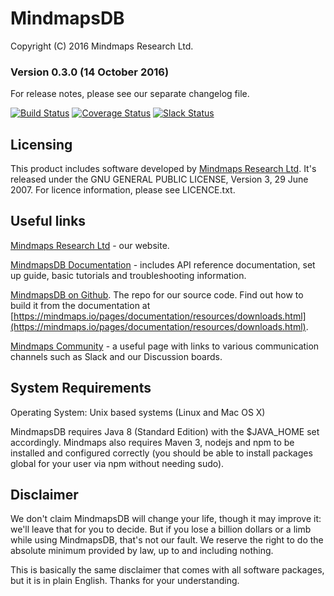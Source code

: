 # MindmapsDB
  
Copyright (C) 2016  Mindmaps Research Ltd.  

### Version 0.3.0 (14 October 2016)

For release notes, please see our separate changelog file.   

[![Build Status](https://travis-ci.org/mindmapsdb/mindmapsdb.svg?branch=internal)](https://travis-ci.org/mindmapsdb/mindmapsdb)
[![Coverage Status](https://coveralls.io/repos/github/mindmapsdb/mindmapsdb/badge.svg?branch=master)](https://coveralls.io/github/mindmapsdb/mindmapsdb?branch=master)
[![Slack Status](http://mindmaps-slackin.herokuapp.com/badge.svg)](http://mindmaps-slackin.herokuapp.com/)

## Licensing

This product includes software developed by [Mindmaps Research Ltd](http://mindmaps.io).  It's released under the GNU GENERAL PUBLIC LICENSE, Version 3, 29 June 2007. For licence information, please see LICENCE.txt.

## Useful links

[Mindmaps Research Ltd](https://mindmaps.io) - our website.

[MindmapsDB Documentation](https://mindmaps.io/pages/index.html) - includes API reference documentation, set up guide, basic tutorials and troubleshooting information.

[MindmapsDB on Github](https://github.com/mindmapsdb/mindmapsdb). The repo for our source code. Find out how to build it from the documentation at [https://mindmaps.io/pages/documentation/resources/downloads.html](https://mindmaps.io/pages/documentation/resources/downloads.html).

[Mindmaps Community](https://mindmaps.io/community.html) - a useful page with links to various communication channels such as Slack and our Discussion boards.


## System Requirements

Operating System: Unix based systems (Linux and Mac OS X)

MindmapsDB requires Java 8 (Standard Edition) with the $JAVA_HOME set accordingly. Mindmaps also requires Maven 3, nodejs and npm to be installed and configured correctly (you should be able to install packages global for your user via npm without needing sudo).

  
## Disclaimer  
We don't claim MindmapsDB will change your life, though it may improve it: we'll leave that for you to decide.  But if you lose a billion dollars or a limb while using MindmapsDB, that's not our fault. We reserve the right to
do the absolute minimum provided by law, up to and including nothing.

This is basically the same disclaimer that comes with all software
packages, but it is in plain English. Thanks for your understanding.
